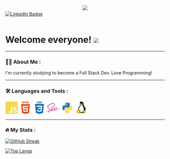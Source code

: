 <div id="header" align="center">
  <img src="https://media.giphy.com/media/1C8bHHJturSx2/giphy.gif" width="100"/>
</div>

<div id="badges">
  <a href="https://www.linkedin.com/in/pablo-bari-20b9a1214">
  <img src="https://img.shields.io/badge/LinkedIn-blue?style=for-the-badge&logo=linkedin&logoColor=white" alt="LinkedIn Badge"/>
  </a>
</div>
<img src="https://komarev.com/ghpvc/?username=pablilloab&style=flat-square&color=blue" alt=""/>

<h1>
  Welcome everyone!
  <img src="https://media.giphy.com/media/hvRJCLFzcasrR4ia7z/giphy.gif" width="30px"/>
</h1>

---

### :man_technologist: About Me :

I'm currently studying to become a Full Stack Dev. 
Love Programming!

---

### :hammer_and_wrench: Languages and Tools :

<div>
  <img src="https://github.com/devicons/devicon/blob/master/icons/javascript/javascript-plain.svg" alt="js-logo" width="40" heigth="40">
  <img src="https://github.com/devicons/devicon/blob/master/icons/html5/html5-plain-wordmark.svg" alt="html-logo" width="40" heigth="40">
  <img src="https://github.com/devicons/devicon/blob/master/icons/css3/css3-plain-wordmark.svg" alt="css-logo" width="40" heigth="40">
  <img src="https://github.com/devicons/devicon/blob/master/icons/sass/sass-original.svg" alt="sass-logo" width="40" heigth="40">
  <img src="https://github.com/devicons/devicon/blob/master/icons/python/python-original.svg" alt="python-logo" width="40" heigth="40">
  <img src="https://github.com/devicons/devicon/blob/master/icons/linux/linux-original.svg" alt="linux-logo" width="40" heigth="40">
  
</div>

---

### :fire: My Stats :

[![GitHub Streak](http://github-readme-streak-stats.herokuapp.com?user=pablilloab&theme=dark&hide_border=true&date_format=M%20j%5B%2C%20Y%5D)](https://git.io/streak-stats)

[![Top Langs](https://github-readme-stats.vercel.app/api/top-langs/?username=pablilloab)](https://github.com/anuraghazra/github-readme-stats)
